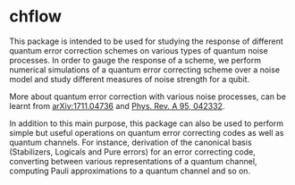 # chflow
This package is intended to be used for studying the response of different quantum error correction schemes on various types of quantum noise processes. In order to gauge the response of a scheme, we perform numerical simulations of a quantum error correcting scheme over a noise model and study different measures of noise strength for a qubit. 

More about quantum error correction with various noise processes, can be learnt from [arXiv:1711.04736](https://arxiv.org/abs/1711.04736) and [Phys. Rev. A 95, 042332](https://journals.aps.org/pra/abstract/10.1103/PhysRevA.95.042332).

In addition to this main purpose, this package can also be used to perform simple but useful operations on quantum error correcting codes as well as quantum channels. For instance, derivation of the canonical basis (Stabilizers, Logicals and Pure errors) for an error correcting code, converting between various representations of a quantum channel, computing Pauli approximations to a quantum channel and so on.

